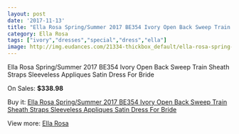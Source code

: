 ```yaml
---
layout: post
date: '2017-11-13'
title: "Ella Rosa Spring/Summer 2017 BE354 Ivory Open Back Sweep Train Sheath Straps Sleeveless Appliques Satin Dress For Bride"
category: Ella Rosa
tags: ["ivory","dresses","special","dress","ella"]
image: http://img.eudances.com/21334-thickbox_default/ella-rosa-spring-summer-2017-be354-ivory-open-back-sweep-train-sheath-straps-sleeveless-appliques-satin-dress-for-bride.jpg
---
```

Ella Rosa Spring/Summer 2017 BE354 Ivory Open Back Sweep Train Sheath Straps Sleeveless Appliques Satin Dress For Bride

On Sales: **$338.98**
<a href="https://www.eudances.com/en/ella-rosa/6507-ella-rosa-spring-summer-2017-be354-ivory-open-back-sweep-train-sheath-straps-sleeveless-appliques-satin-dress-for-bride.html"><amp-img layout="responsive" width="600" height="600" src="//img.eudances.com/21334-thickbox_default/ella-rosa-spring-summer-2017-be354-ivory-open-back-sweep-train-sheath-straps-sleeveless-appliques-satin-dress-for-bride.jpg" alt="Ella Rosa Spring/Summer 2017 BE354 Ivory Open Back Sweep Train Sheath Straps Sleeveless Appliques Satin Dress For Bride 0" /></a>
<a href="https://www.eudances.com/en/ella-rosa/6507-ella-rosa-spring-summer-2017-be354-ivory-open-back-sweep-train-sheath-straps-sleeveless-appliques-satin-dress-for-bride.html"><amp-img layout="responsive" width="600" height="600" src="//img.eudances.com/21339-thickbox_default/ella-rosa-spring-summer-2017-be354-ivory-open-back-sweep-train-sheath-straps-sleeveless-appliques-satin-dress-for-bride.jpg" alt="Ella Rosa Spring/Summer 2017 BE354 Ivory Open Back Sweep Train Sheath Straps Sleeveless Appliques Satin Dress For Bride 1" /></a>
<a href="https://www.eudances.com/en/ella-rosa/6507-ella-rosa-spring-summer-2017-be354-ivory-open-back-sweep-train-sheath-straps-sleeveless-appliques-satin-dress-for-bride.html"><amp-img layout="responsive" width="600" height="600" src="//img.eudances.com/21338-thickbox_default/ella-rosa-spring-summer-2017-be354-ivory-open-back-sweep-train-sheath-straps-sleeveless-appliques-satin-dress-for-bride.jpg" alt="Ella Rosa Spring/Summer 2017 BE354 Ivory Open Back Sweep Train Sheath Straps Sleeveless Appliques Satin Dress For Bride 2" /></a>
<a href="https://www.eudances.com/en/ella-rosa/6507-ella-rosa-spring-summer-2017-be354-ivory-open-back-sweep-train-sheath-straps-sleeveless-appliques-satin-dress-for-bride.html"><amp-img layout="responsive" width="600" height="600" src="//img.eudances.com/21337-thickbox_default/ella-rosa-spring-summer-2017-be354-ivory-open-back-sweep-train-sheath-straps-sleeveless-appliques-satin-dress-for-bride.jpg" alt="Ella Rosa Spring/Summer 2017 BE354 Ivory Open Back Sweep Train Sheath Straps Sleeveless Appliques Satin Dress For Bride 3" /></a>
<a href="https://www.eudances.com/en/ella-rosa/6507-ella-rosa-spring-summer-2017-be354-ivory-open-back-sweep-train-sheath-straps-sleeveless-appliques-satin-dress-for-bride.html"><amp-img layout="responsive" width="600" height="600" src="//img.eudances.com/21336-thickbox_default/ella-rosa-spring-summer-2017-be354-ivory-open-back-sweep-train-sheath-straps-sleeveless-appliques-satin-dress-for-bride.jpg" alt="Ella Rosa Spring/Summer 2017 BE354 Ivory Open Back Sweep Train Sheath Straps Sleeveless Appliques Satin Dress For Bride 4" /></a>
<a href="https://www.eudances.com/en/ella-rosa/6507-ella-rosa-spring-summer-2017-be354-ivory-open-back-sweep-train-sheath-straps-sleeveless-appliques-satin-dress-for-bride.html"><amp-img layout="responsive" width="600" height="600" src="//img.eudances.com/21335-thickbox_default/ella-rosa-spring-summer-2017-be354-ivory-open-back-sweep-train-sheath-straps-sleeveless-appliques-satin-dress-for-bride.jpg" alt="Ella Rosa Spring/Summer 2017 BE354 Ivory Open Back Sweep Train Sheath Straps Sleeveless Appliques Satin Dress For Bride 5" /></a>

Buy it: [Ella Rosa Spring/Summer 2017 BE354 Ivory Open Back Sweep Train Sheath Straps Sleeveless Appliques Satin Dress For Bride](https://www.eudances.com/en/ella-rosa/6507-ella-rosa-spring-summer-2017-be354-ivory-open-back-sweep-train-sheath-straps-sleeveless-appliques-satin-dress-for-bride.html "Ella Rosa Spring/Summer 2017 BE354 Ivory Open Back Sweep Train Sheath Straps Sleeveless Appliques Satin Dress For Bride")

View more: [Ella Rosa](https://www.eudances.com/en/102-ella-rosa "Ella Rosa")